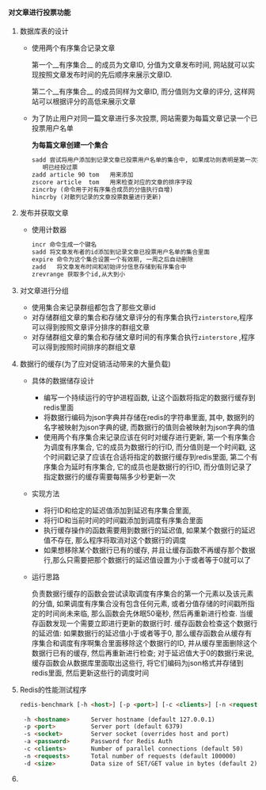 #### 对文章进行投票功能

1. 数据库表的设计

   * 使用两个有序集合记录文章

     第一个__有序集合__ 的成员为文章ID, 分值为文章发布时间,  网站就可以实现按照文章发布时间的先后顺序来展示文章ID. 

     第二个__有序集合__ 的成员同样为文章ID, 而分值则为文章的评分,    这样网站可以根据评分的高低来展示文章

   * 为了防止用户对同一篇文章进行多次投票, 网站需要为每篇文章记录一个已投票用户名单

     __为每篇文章创建一个集合__ 

     ```html
     sadd 尝试将用户添加到记录文章已投票用户名单的集合中, 如果成功则表明是第一次投票, 如果不成功,这表
     	明已经投过票
     zadd article 90 tom   用来添加
     zscore article  tom   用来检查对应的文章的排序字段
     zincrby (命令用于对有序集合成员的分值执行自增)
     hincrby (对散列记录的文章投票数量进行更新)
     ```

2. 发布并获取文章

   * 使用计数器

     ```html
     incr 命令生成一个键名
     sadd 将文章发布者的id添加到记录文章已投票用户名单的集合里面
     expire 命令为这个集合设置一个有效期, 一周之后自动删除
     zadd   将文章发布时间和初始评分信息存储到有序集合中
     zrevrange 获取多个id,从大到小
     ```

3. 对文章进行分组

   * 使用集合来记录群组都包含了那些文章id
   * 对存储群组文章的集合和存储文章评分的有序集合执行`zinterstore`,程序可以得到按照文章评分排序的群组文章
   * 对存储群组文章的集合和存储文章时间的有序集合执行`zinterstore` ,程序可以得到按照时间排序的群组文章

4. 数据行的缓存(为了应对促销活动带来的大量负载)

   * 具体的数据储存设计

     * 编写一个持续运行的守护进程函数, 让这个函数将指定的数据行缓存到redis里面
     * 将数据行编码为json字典并存储在redis的字符串里面, 其中, 数据列的名字被映射为json字典的键, 而数据行的值则会被映射为json字典的值
     * 使用两个有序集合来记录应该在何时对缓存进行更新, 第一个有序集合为调度有序集合, 它的成员为数据行的行ID, 而分值则是一个时间戳, 这个时间戳记录了应该在合适将指定的数据行缓存到redis里面, 第二个有序集合为延时有序集合, 它的成员也是数据行的行ID, 而分值则记录了指定数据行的缓存需要每隔多少秒更新一次

   * 实现方法

     * 将行ID和给定的延迟值添加到延迟有序集合里面, 
     * 将行ID和当前时间的时间戳添加到调度有序集合里面
     * 执行缓存操作的函数需要用到数据行的延迟值, 如果某个数据行的延迟值不存在, 那么程序将取消对这个数据行的调度
     * 如果想移除某个数据行已有的缓存, 并且让缓存函数不再缓存那个数据行,那么只需要把那个数据行的延迟值设置为小于或者等于0就可以了

   * 运行思路

     负责数据行缓存的函数会尝试读取调度有序集合的第一个元素以及该元素的分值, 如果调度有序集合没有包含任何元素, 或者分值存储的时间戳所指定的时间尚未来临, 那么函数会先休眠50毫秒, 然后再重新进行检查. 当缓存函数发现一个需要立即进行更新的数据行时. 缓存函数会检查这个数据行的延迟值: 如果数据行的延迟值小于或者等于0, 那么缓存函数会从缓存有序集合和调度有序啊集合里面移除这个数据行的ID, 并从缓存里面删除这个数据行已有的缓存, 然后再重新进行检查; 对于延迟值大于0的数据行来说, 缓存函数会从数据库里面取出这些行, 将它们编码为json格式并存储到redis里面, 然后更新这些行的调度时间

5. Redis的性能测试程序

   ```html
   redis-benchmark [-h <host>] [-p <port>] [-c <clients>] [-n <requests]> [-k <boolean>]
     
    -h <hostname>      Server hostname (default 127.0.0.1)
    -p <port>          Server port (default 6379)
    -s <socket>        Server socket (overrides host and port)
    -a <password>      Password for Redis Auth
    -c <clients>       Number of parallel connections (default 50)
    -n <requests>      Total number of requests (default 100000)
    -d <size>          Data size of SET/GET value in bytes (default 2)
   ```

6. ​